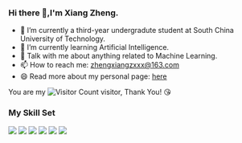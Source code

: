 ### Hi there 👋,I'm Xiang Zheng.

- 🔭 I’m currently a third-year undergradute student at South China University of Technology.
- 🌱 I’m currently learning Artificial Intelligence.
- 💬 Talk with me about anything related to Machine Learning.
- 📫 How to reach me: zhengxiangzxxx@163.com
- 😄 Read more about my personal page: [here](https://xiangzheng2002.github.io/)

<!-- 
![](https://github-readme-stats.vercel.app/api?username=XiangZheng2002&show_icons=true&theme=transparent)
-->
You are my ![Visitor Count](https://profile-counter.glitch.me/{YOUR_USERNAME}/count.svg) visitor, Thank You! :kissing_heart:


### My Skill Set

![](https://img.shields.io/badge/Java-ED8B00?style=for-the-badge&logo=openjdk&logoColor=white)
![](https://img.shields.io/badge/Python-3776AB?style=for-the-badge&logo=python&logoColor=white)
![](https://img.shields.io/badge/C++-00599C?style=for-the-badge&logo=c%2B%2B&logoColor=white)
![](https://img.shields.io/badge/MATLAB-0076A8?style=for-the-badge&logo=mathworks&logoColor=white)
![](https://img.shields.io/badge/Overleaf-47A141?style=for-the-badge&logo=overleaf&logoColor=white)
![](https://img.shields.io/badge/PPT-217346?style=for-the-badge&logo=microsoft-powerpoint&logoColor=white)




